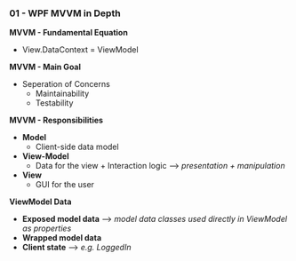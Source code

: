 ### 01 - WPF MVVM in Depth

**MVVM - Fundamental Equation**
- View.DataContext = ViewModel

**MVVM - Main Goal**
- Seperation of Concerns
  - Maintainability
  - Testability

**MVVM - Responsibilities**
- **Model**
  - Client-side data model
- **View-Model**
  - Data for the view + Interaction logic --> *presentation + manipulation*
- **View**
  - GUI for the user

**ViewModel Data**
- **Exposed model data** --> *model data classes used directly in ViewModel as properties*
- **Wrapped model data**
- **Client state** --> *e.g. LoggedIn*
